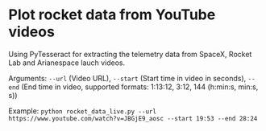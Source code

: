 # Plot rocket data from YouTube videos
Using PyTesseract for extracting the telemetry data from SpaceX, Rocket Lab and Arianespace lauch videos.

Arguments: `--url` (Video URL), `--start` (Start time in video in seconds), `--end` (End time in video, supported formats:
1:13:12, 3:12, 144 (h:min:s, min:s, s))

Example: `python rocket_data_live.py --url https://www.youtube.com/watch?v=JBGjE9_aosc --start 19:53 --end 28:24`